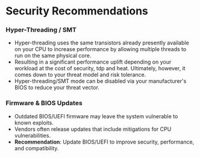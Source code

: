 # Security Recommendations

### Hyper-Threading / SMT 
  - Hyper-threading uses the same transistors already presently available on your CPU to increase performance by allowing multiple threads to run on the same physical core.
  - Resulting in a significant performance uplift depending on your workload at the cost of security, tdp and heat. Ultimately, however, it comes down to your threat model and risk tolerance.
  - Hyper-threading/SMT mode can be disabled via your manufacturer's BIOS to reduce your threat vector.

### Firmware & BIOS Updates
- Outdated BIOS/UEFI firmware may leave the system vulnerable to known exploits.  
- Vendors often release updates that include mitigations for CPU vulnerabilities.  
- **Recommendation**: Update BIOS/UEFI to improve security, performance, and compatibility.